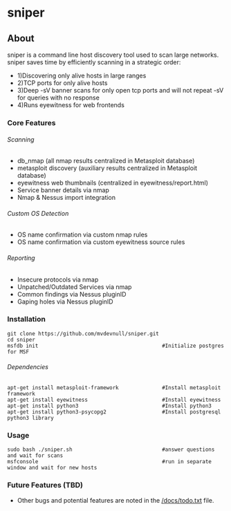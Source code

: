 # sniper

## About
sniper is a command line host discovery tool used to scan large networks.  
sniper saves time by efficiently scanning in a strategic order: 
* 1)Discovering only alive hosts in large ranges
* 2)TCP ports for only alive hosts
* 3)Deep -sV banner scans for only open tcp ports and will not repeat -sV for queries with no response
* 4)Runs eyewitness for web frontends

### Core Features
###### Scanning
* db_nmap (all nmap results centralized in Metasploit database)
* metasploit discovery (auxiliary results centralized in Metasploit database)
* eyewitness web thumbnails (centralized in eyewitness/report.html)
* Service banner details via nmap
* Nmap & Nessus import integration
###### Custom OS Detection
* OS name confirmation via custom nmap rules
* OS name confirmation via custom eyewitness source rules
###### Reporting
* Insecure protocols via nmap
* Unpatched/Outdated Services via nmap
* Common findings via Nessus pluginID
* Gaping holes via Nessus pluginID

### Installation
```
git clone https://github.com/mvdevnull/sniper.git
cd sniper
msfdb init                                        #Initialize postgres for MSF
```
###### Dependencies
````
apt-get install metasploit-framework              #Install metasploit framework
apt-get install eyewitness                        #Install eyewitness
apt-get install python3                           #Install python3
apt-get install python3-psycopg2                  #Install postgresql python3 library
````
### Usage
```
sudo bash ./sniper.sh                             #answer questions and wait for scans
msfconsole                                        #run in separate window and wait for new hosts
```

### Future Features (TBD)
* Other bugs and potential features are noted in the [/docs/todo.txt](https://github.com/mvdevnull/sniper/blob/master/docs/todo.txt) file.

